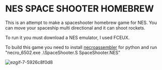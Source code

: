 # NES SPACE SHOOTER HOMEBREW
This is an attempt to make a spaceshooter homebrew game for NES. You can move your spaceship multi directional and it can shoot rockets.

To run it you must download a NES emulator, I used FCEUX.

To build this game you need to install [necroassembler](https://github.com/rdeioris/necroassembler) for python and run "necro_6502.exe .\SpaceShooter.S SpaceShooter.NES"

![ezgif-7-5926c8f0d8](https://github.com/Ximer612/Space-Shooter-NES-Homebrew/assets/20438890/bab6d91b-b8c8-4d6d-bb2b-4872aa77bf02)
